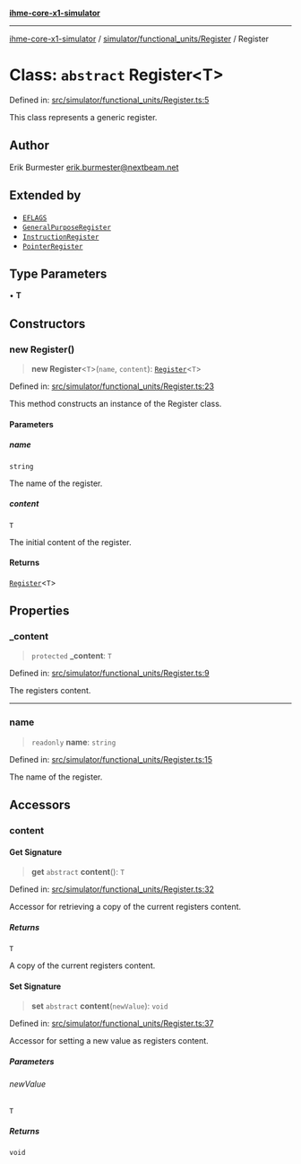 [**ihme-core-x1-simulator**](../../../../README.md)

***

[ihme-core-x1-simulator](../../../../modules.md) / [simulator/functional\_units/Register](../README.md) / Register

# Class: `abstract` Register\<T\>

Defined in: [src/simulator/functional\_units/Register.ts:5](https://github.com/ProgrammIt/CPU-Simulator/blob/5d337ac19330b661110818bd865328f41c53783f/src/simulator/functional_units/Register.ts#L5)

This class represents a generic register.

## Author

Erik Burmester <erik.burmester@nextbeam.net>

## Extended by

- [`EFLAGS`](../../EFLAGS/classes/EFLAGS.md)
- [`GeneralPurposeRegister`](../../GeneralPurposeRegister/classes/GeneralPurposeRegister.md)
- [`InstructionRegister`](../../InstructionRegister/classes/InstructionRegister.md)
- [`PointerRegister`](../../PointerRegister/classes/PointerRegister.md)

## Type Parameters

• **T**

## Constructors

### new Register()

> **new Register**\<`T`\>(`name`, `content`): [`Register`](Register.md)\<`T`\>

Defined in: [src/simulator/functional\_units/Register.ts:23](https://github.com/ProgrammIt/CPU-Simulator/blob/5d337ac19330b661110818bd865328f41c53783f/src/simulator/functional_units/Register.ts#L23)

This method constructs an instance of the Register class.

#### Parameters

##### name

`string`

The name of the register.

##### content

`T`

The initial content of the register.

#### Returns

[`Register`](Register.md)\<`T`\>

## Properties

### \_content

> `protected` **\_content**: `T`

Defined in: [src/simulator/functional\_units/Register.ts:9](https://github.com/ProgrammIt/CPU-Simulator/blob/5d337ac19330b661110818bd865328f41c53783f/src/simulator/functional_units/Register.ts#L9)

The registers content.

***

### name

> `readonly` **name**: `string`

Defined in: [src/simulator/functional\_units/Register.ts:15](https://github.com/ProgrammIt/CPU-Simulator/blob/5d337ac19330b661110818bd865328f41c53783f/src/simulator/functional_units/Register.ts#L15)

The name of the register.

## Accessors

### content

#### Get Signature

> **get** `abstract` **content**(): `T`

Defined in: [src/simulator/functional\_units/Register.ts:32](https://github.com/ProgrammIt/CPU-Simulator/blob/5d337ac19330b661110818bd865328f41c53783f/src/simulator/functional_units/Register.ts#L32)

Accessor for retrieving a copy of the current registers content.

##### Returns

`T`

A copy of the current registers content.

#### Set Signature

> **set** `abstract` **content**(`newValue`): `void`

Defined in: [src/simulator/functional\_units/Register.ts:37](https://github.com/ProgrammIt/CPU-Simulator/blob/5d337ac19330b661110818bd865328f41c53783f/src/simulator/functional_units/Register.ts#L37)

Accessor for setting a new value as registers content.

##### Parameters

###### newValue

`T`

##### Returns

`void`
